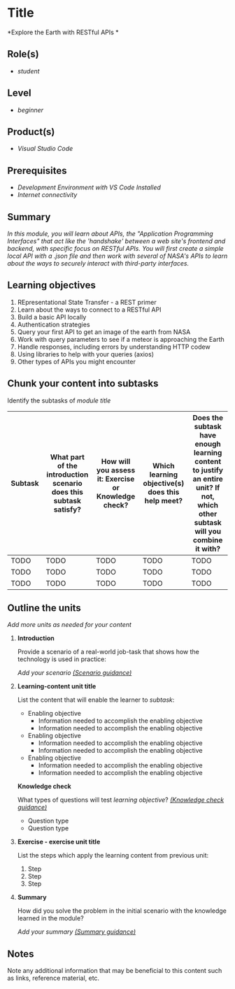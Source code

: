 # Title

*Explore the Earth with RESTful APIs *

## Role(s)

- *student*

## Level

- *beginner*

## Product(s)

- *Visual Studio Code*

## Prerequisites

- *Development Environment with VS Code Installed*
- *Internet connectivity*

## Summary

*In this module, you will learn about APIs, the "Application Programming Interfaces" that act like the 'handshake' between a web site's frontend and backend, with specific focus on RESTful APIs. You will first create a simple local API with a .json file and then work with several of NASA's APIs to learn about the ways to securely interact with third-party interfaces.*

## Learning objectives

1. REpresentational State Transfer - a REST primer
2. Learn about the ways to connect to a RESTful API
3. Build a basic API locally
4. Authentication strategies
5. Query your first API to get an image of the earth from NASA
6. Work with query parameters to see if a meteor is approaching the Earth
7. Handle responses, including errors by understanding HTTP codew
8. Using libraries to help with your queries (axios)
8. Other types of APIs you might encounter

## Chunk your content into subtasks

Identify the subtasks of *module title*

| Subtask | What part of the introduction scenario does this subtask satisfy? | How will you assess it: **Exercise or Knowledge check**? | Which learning objective(s) does this help meet? | Does the subtask have enough learning content to justify an entire unit? If not, which other subtask will you combine it with? |
| ---- | ---- | ---- | ---- | ---- |
| TODO | TODO | TODO | TODO | TODO |
| TODO | TODO | TODO | TODO | TODO |
| TODO | TODO | TODO | TODO | TODO |

## Outline the units

*Add more units as needed for your content*

1. **Introduction**

    Provide a scenario of a real-world job-task that shows how the technology is used in practice:

    *Add your scenario [(Scenario guidance)](https://review.docs.microsoft.com/en-us/learn-docs/docs/id-guidance-scenarios)*

1. **Learning-content unit title**

    List the content that will enable the learner to *subtask*:

    - Enabling objective
        - Information needed to accomplish the enabling objective
        - Information needed to accomplish the enabling objective
    - Enabling objective
        - Information needed to accomplish the enabling objective
        - Information needed to accomplish the enabling objective
    - Enabling objective
        - Information needed to accomplish the enabling objective
        - Information needed to accomplish the enabling objective

    **Knowledge check**

    What types of questions will test *learning objective*? *[(Knowledge check guidance)](https://review.docs.microsoft.com/en-us/learn-docs/docs/id-guidance-knowledge-check)*

    - Question type
    - Question type

1. **Exercise - exercise unit title**

    List the steps which apply the learning content from previous unit:

    1. Step
    1. Step
    1. Step

1. **Summary**

    How did you solve the problem in the initial scenario with the knowledge learned in the module? 
    
    *Add your summary [(Summary guidance)](https://review.docs.microsoft.com/en-us/learn-docs/docs/id-guidance-module-summary-unit)*

## Notes

Note any additional information that may be beneficial to this content such as links, reference material, etc.
